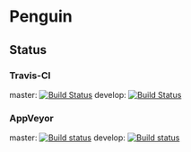 # Penguin

## Status

### Travis-CI
master: [![Build Status](https://travis-ci.org/mathersm/Penguin.svg?branch=master)](https://travis-ci.org/mathersm/Penguin)
develop: [![Build Status](https://travis-ci.org/mathersm/Penguin.svg?branch=develop)](https://travis-ci.org/mathersm/Penguin)

### AppVeyor
master: [![Build status](https://ci.appveyor.com/api/projects/status/adeeuuuo7gm25ll1/branch/master?svg=true)](https://ci.appveyor.com/project/mathersm/penguin/branch/master)
develop: [![Build status](https://ci.appveyor.com/api/projects/status/adeeuuuo7gm25ll1/branch/develop?svg=true)](https://ci.appveyor.com/project/mathersm/penguin/branch/develop)
